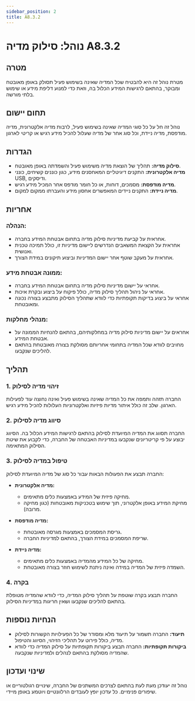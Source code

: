 ```yaml
---
sidebar_position: 2
title: A8.3.2
---
```

# נוהל: סילוק מדיה A8.3.2

## מטרה
מטרת נוהל זה היא להבטיח שכל המדיה שאינה בשימוש פעיל תסולק באופן מאובטח ומבוקר, בהתאם לרגישות המידע הכלול בה, וזאת כדי למנוע דליפת מידע או שימוש בלתי מורשה.

## תחום יישום
נוהל זה חל על כל סוגי המדיה שאינה בשימוש פעיל, לרבות מדיה אלקטרונית, מדיה מודפסת, מדיה ניידת, וכל סוג אחר של מדיה שעלול להכיל מידע רגיש או קריטי לארגון.

## הגדרות
- **סילוק מדיה:** תהליך של הוצאת מדיה משימוש פעיל והשמדתה באופן מאובטח.
- **מדיה אלקטרונית:** התקנים דיגיטליים המאחסנים מידע, כגון כוננים קשיחים, כונני USB, ודיסקים.
- **מדיה מודפסת:** מסמכים, דוחות, או כל חומר מודפס אחר המכיל מידע רגיש.
- **מדיה ניידת:** התקנים ניידים המאפשרים אחסון מידע והעברתו ממקום למקום.

## אחריות
### הנהלה:
- אחראית על קביעת מדיניות סילוק מדיה בתחום אבטחת המידע בחברה.
- אחראית על הקצאת המשאבים הנדרשים ליישום מדיניות זו, כולל תמיכה טכנית ואנושית.
- אחראית על מעקב שוטף אחר יישום המדיניות וביצוע תיקונים במידת הצורך.

### ממונה אבטחת מידע:
- אחראי על יישום מדיניות סילוק מדיה בתחום אבטחת המידע בחברה.
- אחראי על ניהול תהליך סילוק מדיה, כולל פיקוח על ביצוע ובקרת איכות.
- אחראי על ביצוע בדיקות תקופתיות כדי לוודא שתהליך הסילוק מתבצע בצורה נכונה ומאובטחת.

### מנהלי מחלקות:
- אחראים על יישום מדיניות סילוק מדיה במחלקותיהם, בהתאם להנחיות הממונה על אבטחת המידע.
- מחויבים לוודא שכל המדיה בתחומי אחריותם מסולקת בצורה מאובטחת בהתאם להליכים שנקבעו.

## תהליך
### 1. זיהוי מדיה לסילוק
החברה תזהה ותמפה את כל המדיה שאינה בשימוש פעיל ואינה נחוצה עוד לפעילות הארגון. שלב זה כולל איתור מדיות פיזיות ואלקטרוניות העלולות להכיל מידע רגיש.

### 2. סיווג מדיה לסילוק
החברה תסווג את המדיה המיועדת לסילוק בהתאם לרגישות המידע הכלול בה. הסיווג יבוצע על פי קריטריונים שנקבעו במדיניות האבטחה של החברה, כדי לקבוע את שיטת הסילוק המתאימה.

### 3. טיפול במדיה לסילוק
החברה תבצע את הפעולות הבאות עבור כל סוג של מדיה המיועדת לסילוק:

- **מדיה אלקטרונית:**
  - מחיקה פיזית של המידע באמצעות כלים מתאימים.
  - מחיקת המידע באופן אלקטרוני, תוך שימוש בטכניקות מאובטחות (כגון מחיקה מרובה).

- **מדיה מודפסת:**
  - גריסת המסמכים באמצעות מגרסה מאובטחת.
  - שריפת המסמכים במידת הצורך, בהתאם למדיניות החברה.

- **מדיה ניידת:**
  - מחיקה של כל המידע מהמדיה באמצעות כלים מתאימים.
  - השמדה פיזית של המדיה במידה ואינה ניתנת לשימוש חוזר בצורה מאובטחת.

### 4. בקרה
החברה תבצע בקרה שוטפת על תהליך סילוק המדיה, כדי לוודא שהמדיה מטופלת בהתאם להליכים שנקבעו ושאין חריגות במדיניות הסילוק.

## הנחיות נוספות
- **תיעוד:** החברה תשמור על תיעוד מלא ומסודר של כל הפעילויות הקשורות לסילוק מדיה, כולל פירוט על תהליכי הזיהוי, הסיווג והטיפול.
- **ביקורות תקופתיות:** החברה תבצע ביקורות תקופתיות על סילוק המדיה כדי לוודא שהמדיה מסולקת בהתאם לנהלים ולמדיניות שנקבעה.

## שינוי ועדכון
נוהל זה יעודכן מעת לעת בהתאם לצרכים המשתנים של החברה, שינויים רגולטוריים או שיפורים פנימיים. כל עדכון יופץ לעובדים הרלוונטיים ויוטמע באופן מיידי.